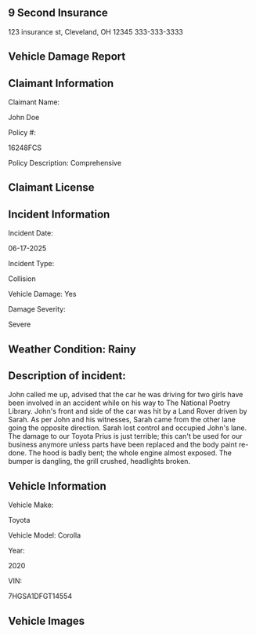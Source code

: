 <!-- image -->

## 9 Second Insurance

123 insurance st, Cleveland, OH 12345 333-333-3333

## Vehicle Damage Report

## Claimant Information

Claimant Name:

John Doe

Policy #:

16248FCS

Policy Description: Comprehensive

## Claimant License

<!-- image -->

## Incident Information

Incident Date:

06-17-2025

Incident Type:

Collision

Vehicle Damage: Yes

Damage Severity:

Severe

## Weather Condition: Rainy

## Description of incident:

John called me up, advised that the car he was driving for two girls have been involved in an accident while on his way to The National Poetry Library. John's front and side of the car was hit by a Land Rover driven by Sarah. As per John and his witnesses, Sarah came from the other lane going the opposite direction. Sarah lost control and occupied John's lane. The damage to our Toyota Prius is just terrible; this can't be used for our business anymore unless parts have been replaced and the body paint re-done. The hood is badly bent; the whole engine almost exposed. The bumper is dangling, the grill crushed, headlights broken.

## Vehicle Information

Vehicle Make:

Toyota

Vehicle Model: Corolla

Year:

2020

VIN:

7HGSA1DFGT14554

## Vehicle Images

<!-- image -->